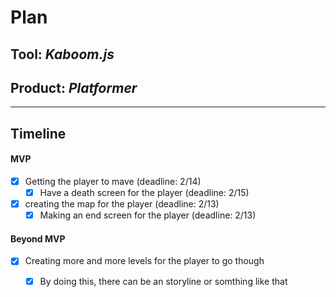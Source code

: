 # Plan

## Tool: _Kaboom.js_
## Product: _Platformer_

---

## Timeline

#### MVP

- [x] Getting the player to mave (deadline: 2/14)
  - [x] Have a death screen for the player (deadline: 2/15)
- [x] creating the map for the player (deadline: 2/13)
  - [x] Making an end screen for the player (deadline: 2/13)

#### Beyond MVP

- [x] Creating more and more levels for the player to go though 
  - [x] By doing this, there can be an storyline or somthing like that  


<!-- EXAMPLE

## Tool: APIs
## Product: Green Glass Door riddle app

## Timeline

### MVP

- [ ] Front-end
  - [x] Webpage to collect input from user (deadline: 4/15)
  - [ ] Webpage to display "yes, but a ___ can't" or "no, but a ___ can" (deadline: 5/1)
- [x] Back-end
  - [x] Use regex to test whether or not the word can go through the GGD (deadline: 3/1)
  - [x] Use the Twinword API to find related words (deadline: 3/15)
    - [ ] Iterate through the words until an opposite example can be found (deadline: 4/1)

#### Beyond MVP

- [ ] Use another API to make sure the opposite example is a noun
- [ ] Automate notification of API limit to make sure I don’t exceed free quota
- [ ] A multiple choice quizzer that will test the user’s knowledge of the solution

-->





<!-- DO NOT USE THIS YET

| Name | Glows | Grows |
| -------- | ------- | ------- |
|   |   |
|   |   |
|   |   |
|   |   |
|   |   |
|   |   |

-->
